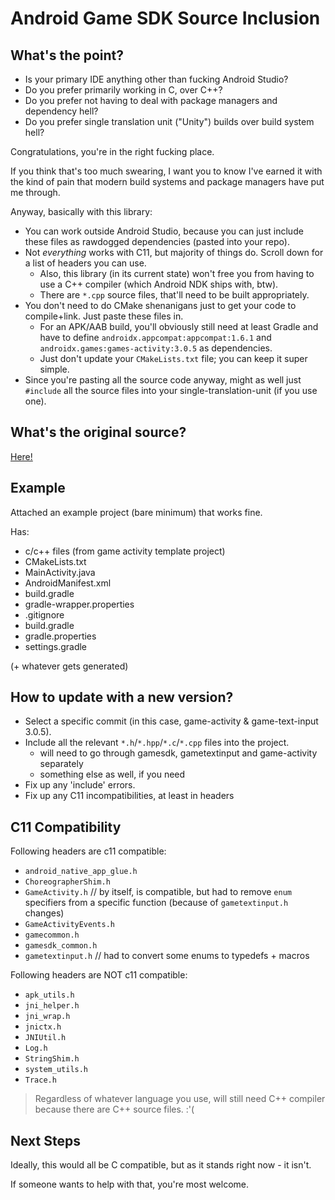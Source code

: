 # Android Game SDK Source Inclusion

## What's the point?

- Is your primary IDE anything other than fucking Android Studio?
- Do you prefer primarily working in C, over C++?
- Do you prefer not having to deal with package managers and dependency hell?
- Do you prefer single translation unit ("Unity") builds over build system hell?

Congratulations, you're in the right fucking place.

If you think that's too much swearing, I want you to know I've earned it with the kind of pain that modern build systems and package managers have put me through.

Anyway, basically with this library:

- You can work outside Android Studio, because you can just include these files as rawdogged dependencies (pasted into your repo).
- Not _everything_ works with C11, but majority of things do. Scroll down for a list of headers you can use.
  - Also, this library (in its current state) won't free you from having to use a C++ compiler (which Android NDK ships with, btw).
  - There are `*.cpp` source files, that'll need to be built appropriately.
- You don't need to do CMake shenanigans just to get your code to compile+link. Just paste these files in.
  - For an APK/AAB build, you'll obviously still need at least Gradle and have to define `androidx.appcompat:appcompat:1.6.1` and `androidx.games:games-activity:3.0.5` as dependencies.
  - Just don't update your `CMakeLists.txt` file; you can keep it super simple.
- Since you're pasting all the source code anyway, might as well just `#include` all the source files into your single-translation-unit (if you use one).

## What's the original source?

[Here!](https://android.googlesource.com/platform/frameworks/opt/gamesdk/+/b2f7b2462b6969c79f6d6999e3e62816436b3585)

## Example

Attached an example project (bare minimum) that works fine.

Has:
- c/c++ files (from game activity template project)
- CMakeLists.txt
- MainActivity.java
- AndroidManifest.xml
- build.gradle
- gradle-wrapper.properties
- .gitignore
- build.gradle
- gradle.properties
- settings.gradle

(+ whatever gets generated)

## How to update with a new version?

- Select a specific commit (in this case, game-activity & game-text-input 3.0.5).
- Include all the relevant `*.h`/`*.hpp`/`*.c`/`*.cpp` files into the project.
  - will need to go through gamesdk, gametextinput and game-activity separately
  - something else as well, if you need
- Fix up any 'include' errors.
- Fix up any C11 incompatibilities, at least in headers

## C11 Compatibility

Following headers are c11 compatible:
- `android_native_app_glue.h`
- `ChoreographerShim.h`
- `GameActivity.h` // by itself, is compatible, but had to remove `enum` specifiers from a specific function (because of `gametextinput.h` changes)
- `GameActivityEvents.h`
- `gamecommon.h`
- `gamesdk_common.h`
- `gametextinput.h` // had to convert some enums to typedefs + macros

Following headers are NOT c11 compatible:
- `apk_utils.h`
- `jni_helper.h`
- `jni_wrap.h`
- `jnictx.h`
- `JNIUtil.h`
- `Log.h`
- `StringShim.h`
- `system_utils.h`
- `Trace.h`

> Regardless of whatever language you use, will still need C++ compiler because there are C++ source files. :'(

## Next Steps

Ideally, this would all be C compatible, but as it stands right now - it isn't.

If someone wants to help with that, you're most welcome.
